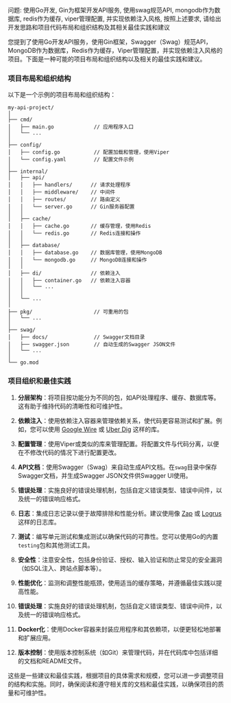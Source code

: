 问题: 使用Go开发, Gin为框架开发API服务, 使用swag规范API, mongodb作为数据库, redis作为缓存, viper管理配置, 并实现依赖注入风格, 按照上述要求, 请给出开发思路和项目代码布局和组织结构及其相关最佳实践和建议

您提到了使用Go开发API服务，使用Gin框架，Swagger（Swag）规范API，MongoDB作为数据库，Redis作为缓存，Viper管理配置，并实现依赖注入风格的项目。下面是一种可能的项目布局和组织结构以及相关的最佳实践和建议。

### 项目布局和组织结构

以下是一个示例的项目布局和组织结构：

```
my-api-project/
│
├── cmd/
│   ├── main.go             // 应用程序入口
│   └── ...
│
├── config/
│   ├── config.go           // 配置加载和管理，使用Viper
│   └── config.yaml         // 配置文件示例
│
├── internal/
│   ├── api/
│   │   ├── handlers/      // 请求处理程序
│   │   ├── middleware/    // 中间件
│   │   ├── routes/        // 路由定义
│   │   └── server.go      // Gin服务器配置
│   │
│   ├── cache/
│   │   ├── cache.go       // 缓存管理，使用Redis
│   │   └── redis.go       // Redis连接和操作
│   │
│   ├── database/
│   │   ├── database.go    // 数据库管理，使用MongoDB
│   │   └── mongodb.go     // MongoDB连接和操作
│   │
│   ├── di/                // 依赖注入
│   │   ├── container.go   // 依赖注入容器
│   │   └── ...
│   │
│   └── ...
│
├── pkg/                    // 可重用的包
│   └── ...
│
├── swag/
│   ├── docs/               // Swagger文档目录
│   ├── swagger.json        // 自动生成的Swagger JSON文件
│   └── ...
│
└── go.mod
```

### 项目组织和最佳实践

1. **分层架构**：将项目按功能分为不同的包，如API处理程序、缓存、数据库等。这有助于维持代码的清晰性和可维护性。

2. **依赖注入**：使用依赖注入容器来管理依赖关系，使代码更容易测试和扩展。例如，您可以使用 [Google Wire](https://github.com/google/wire) 或 [Uber Dig](https://github.com/uber-go/dig) 这样的库。

3. **配置管理**：使用Viper或类似的库来管理配置。将配置文件与代码分离，以便在不修改代码的情况下进行配置更改。

4. **API文档**：使用Swagger（Swag）来自动生成API文档。在`swag`目录中保存Swagger文档，并生成Swagger JSON文件供Swagger UI使用。

5. **错误处理**：实施良好的错误处理机制，包括自定义错误类型、错误中间件，以及统一的错误响应格式。

6. **日志**：集成日志记录以便于故障排除和性能分析。建议使用像 [Zap](https://github.com/uber-go/zap) 或 [Logrus](https://github.com/sirupsen/logrus) 这样的日志库。

7. **测试**：编写单元测试和集成测试以确保代码的可靠性。您可以使用Go的内置`testing`包和其他测试工具。

8. **安全性**：注意安全性，包括身份验证、授权、输入验证和防止常见的安全漏洞（如SQL注入、跨站点脚本等）。

9. **性能优化**：监测和调整性能瓶颈，使用适当的缓存策略，并遵循最佳实践以提高性能。

10. **错误处理**：实施良好的错误处理机制，包括自定义错误类型、错误中间件，以及统一的错误响应格式。

11. **Docker化**：使用Docker容器来封装应用程序和其依赖项，以便更轻松地部署和扩展应用。

12. **版本控制**：使用版本控制系统（如Git）来管理代码，并在代码库中包括详细的文档和README文件。

这些是一些建议和最佳实践，根据项目的具体需求和规模，您可以进一步调整项目的结构和实施。同时，确保阅读和遵守相关库的文档和最佳实践，以确保项目的质量和可维护性。